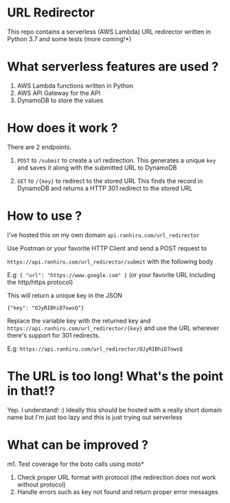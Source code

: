 # URL Redirector

This repo contains a serverless (AWS Lambda) URL redirector  written in Python 3.7 and some tests (more coming!*)

# What serverless features are used ?

1. AWS Lambda functions written in Python
2. AWS API Gateway for the API
3. DynamoDB to store the values

# How does it work ?

There are 2 endpoints.

1. `POST` to `/submit` to create a url redirection. 
   This generates a unique `key` and saves it along with the submitted URL to DynamoDB
   
2. `GET` to `/{key}` to redirect to the stored URL
   This finds the record in DynamoDB and returns a HTTP 301 redirect to the stored URL

# How to use ?

I've hosted this on my own domain `api.ranhiru.com/url_redirector`

Use Postman or your favorite HTTP Client and send a POST request to

`https://api.ranhiru.com/url_redirector/submit` with the following body 

E.g: 
`{ "url": "https://www.google.com" }` (or your favorite URL including the http/https protocol)

This will return a unique key in the JSON

`{"key": "OJyRIBhiD7owsQ"}`

Replace the variable key with the returned key and `https://api.ranhiru.com/url_redirector/{key}` 
and use the URL wherever there's support for 301 redirects.

E.g: `https://api.ranhiru.com/url_redirector/OJyRIBhiD7owsQ`

# The URL is too long! What's the point in that!?

Yep. I understand! :) Ideally this should be hosted with a really short domain name but 
I'm just too lazy and this is just trying out serverless

# What can be improved ?
m1. Test coverage for the boto calls using moto*
1. Check proper URL format with protocol (the redirection does not work without protocol) 
1. Handle errors such as key not found and return proper error messages
